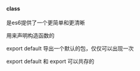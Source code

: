 
#### class
是es6提供了一个更简单和更清晰

用来声明构造函数的

export default 导出一个默认的包，仅仅可以出现一次

export default 和 export 可以共存的